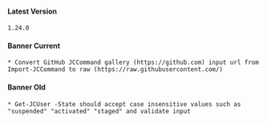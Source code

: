 #### Latest Version

```
1.24.0
```

#### Banner Current

```
* Convert GitHub JCCommand gallery (https://github.com) input url from Import-JCCommand to raw (https://raw.githubusercontent.com/)

```

#### Banner Old

```
* Get-JCUser -State should accept case insensitive values such as "suspended" "activated" "staged" and validate input

```
